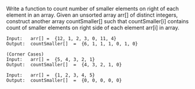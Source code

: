 Write a function to count number of smaller elements on right of each element in an array. Given an unsorted array arr[] of distinct integers, construct another array countSmaller[] such that countSmaller[i] contains count of smaller elements on right side of each element arr[i] in array.

```
Input:   arr[] =  {12, 1, 2, 3, 0, 11, 4}
Output:  countSmaller[]  =  {6, 1, 1, 1, 0, 1, 0}

(Corner Cases)
Input:   arr[] =  {5, 4, 3, 2, 1}
Output:  countSmaller[]  =  {4, 3, 2, 1, 0}

Input:   arr[] =  {1, 2, 3, 4, 5}
Output:  countSmaller[]  =  {0, 0, 0, 0, 0}
```